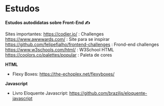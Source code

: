 # Estudos

<strong>Estudos autodidatas sobre Front-End ✍️</strong>

Sites importantes:
https://codier.io/ : Challenges <br>
https://www.awwwards.com/ : Site para se inspirar <br>
https://github.com/felipefialho/frontend-challenges : Frond-end challenges <br>
https://www.w3schools.com/html/ : W3School HTML <br>
https://coolors.co/palettes/popular : Paleta de cores <br>

<strong> HTML </strong>

- Flexy Boxes: https://the-echoplex.net/flexyboxes/

<strong> Javascript </strong>

- Livro Eloquente Javascript: https://github.com/braziljs/eloquente-javascript
